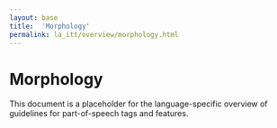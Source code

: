 ```yaml
---
layout: base
title:  'Morphology'
permalink: la_itt/overview/morphology.html
---
```


# Morphology

This document is a placeholder for the language-specific overview of
guidelines for part-of-speech tags and features.
